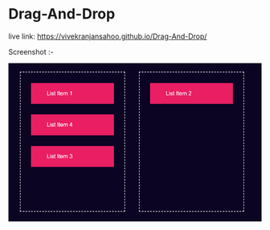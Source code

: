 # Drag-And-Drop

live link: https://vivekranjansahoo.github.io/Drag-And-Drop/

Screenshot :-

![vivek](images/1.PNG)





